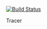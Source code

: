 [![Build Status](https://drone.ppay.me/api/badges/vhbfernandes/tracer/status.svg)](http://drone.ppay.me/vhbfernandes/tracer)

Tracer
